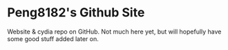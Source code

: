 # Peng8182's Github Site
Website &amp; cydia repo on GitHub. Not much here yet, but will hopefully have some good stuff added later on.
